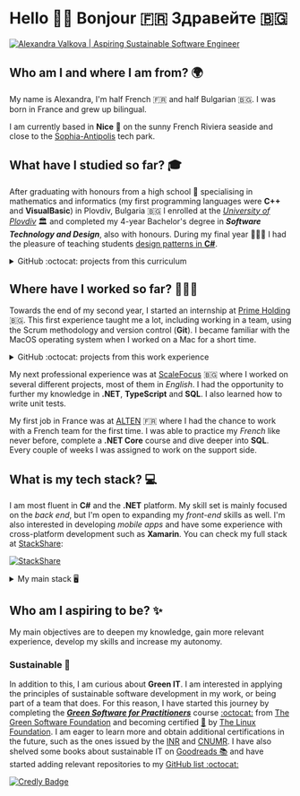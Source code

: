 # Hello 👋🏻 Bonjour 🇫🇷 Здравейте 🇧🇬

<!--
**alexandra-valkova/alexandra-valkova** is a ✨ _special_ ✨ repository because its `README.md` (this file) appears on your GitHub profile.

Here are some ideas to get you started:

- 🔭 I’m currently working on ...
- 🌱 I’m currently learning ...
- 👯 I’m looking to collaborate on ...
- 🤔 I’m looking for help with ...
- 💬 Ask me about ...
- 📫 How to reach me: ...
- 😄 Pronouns: ...
- ⚡ Fun fact: ...
-->

<a href="https://www.canva.com/design/DAFgYroB9Bk/view" target="_blank">
  <img src="https://user-images.githubusercontent.com/11817929/232809835-a2d0064b-da76-4945-a857-993efcc750f1.png" alt="Alexandra Valkova | Aspiring Sustainable Software Engineer" />
</a>

## Who am I and where I am from? 🌍

My name is Alexandra, I'm half French 🇫🇷 and half Bulgarian 🇧🇬. I was born in France and grew up bilingual.

I am currently based in **Nice** 📍 on the sunny French Riviera seaside and close to the [Sophia-Antipolis](https://www.sophia-antipolis.fr/en/) tech park.

## What have I studied so far? 🎓

After graduating with honours from a high school :school: specialising in mathematics and informatics (my first programming languages were **C++** and **VisualBasic**) in Plovdiv, Bulgaria 🇧🇬 I enrolled at the *[University of Plovdiv](https://uni-plovdiv.academia.edu/alexandravalkova)* :classical_building: and completed my 4-year Bachelor's degree in **_Software Technology and Design_**, also with honours. During my final year 👩🏼‍🎓 I had the pleasure of teaching students [design patterns in **C#**](https://github.com/alexandra-valkova/DesignPatterns).

<details>
  <summary>GitHub :octocat: projects from this curriculum</summary>
  
  * [Alliance Française (HTML & CSS)](https://github.com/alexandra-valkova/Alliance-Francaise)
  * [Bookstore (PHP)](https://github.com/alexandra-valkova/BookstorePHP)
  * [Users Management Mobile App (Xamarin.Android)](https://github.com/alexandra-valkova/UsersManagementSystemXamarinAndroid)
  * [Hangman Mobile Game (Android)](https://github.com/alexandra-valkova/HangmanGameAndroid)
</details>

## Where have I worked so far? 👩🏼‍💻

Towards the end of my second year, I started an internship at [Prime Holding](https://github.com/Prime-Holding) 🇧🇬. This first experience taught me a lot, including working in a team, using the Scrum methodology and version control (**Git**). I became familiar with the MacOS operating system when I worked on a Mac for a short time.

<details>
  <summary>GitHub :octocat: projects from this work experience</summary>
  
  * [Phonebook (ASP.NET MVC + EF)](https://github.com/alexandra-valkova/PhonebookMVC)
  * [Task Manager (Console + Text Files)](https://github.com/alexandra-valkova/TaskManagerConsole)
  * [Task Manager (ASP.NET MVC + Text Files)](https://github.com/alexandra-valkova/TaskManagerMVCFiles)
  * [Task Manager (ASP.NET MVC + EF)](https://github.com/alexandra-valkova/TaskManagerMVC)
  * [Patients Registry (ASP.NET MVC + EF)](https://github.com/alexandra-valkova/PatientsRegistry)
  * [Task Manager (Xamarin.Android)](https://github.com/alexandra-valkova/TaskManagerXamarinAndroid)
</details>

My next professional experience was at [ScaleFocus](https://github.com/scalefocus) 🇧🇬 where I worked on several different projects, most of them in _English_. I had the opportunity to further my knowledge in **.NET**, **TypeScript** and **SQL**. I also learned how to write unit tests.

My first job in France was at [ALTEN](https://alten.com) 🇫🇷 where I had the chance to work with a French team for the first time. I was able to practice my _French_ like never before, complete a **.NET Core** course and dive deeper into **SQL**. Every couple of weeks I was assigned to work on the support side.

## What is my tech stack? 💻

I am most fluent in **C#** and the **.NET** platform. My skill set is mainly focused on the _back end_, but I'm open to expanding my _front-end_ skills as well. I'm also interested in developing _mobile apps_ and have some experience with cross-platform development such as **Xamarin**. You can check my full stack at [StackShare](https://stackshare.io/alexandra-valkova):

<!-- [![StackShare](https://img.shields.io/badge/StackShare-0690FA?logo=stackshare&logoColor=fff&style=for-the-badge)](https://stackshare.io/alexandra-valkova) -->
[![StackShare](https://img.shields.io/badge/tech-stack-0690fa?style=for-the-badge&logo=stackshare)](https://stackshare.io/alexandra-valkova/my-stack)

<details>
  <summary>My main stack 🖥️</summary>
  
  ![C Sharp Badge](https://img.shields.io/badge/C%20Sharp-239120?logo=csharp&logoColor=fff&style=for-the-badge)
  ![.NET Badge](https://img.shields.io/badge/.NET-512BD4?logo=dotnet&logoColor=fff&style=for-the-badge)
  ![Microsoft SQL Server Badge](https://img.shields.io/badge/Microsoft%20SQL%20Server-CC2927?logo=microsoftsqlserver&logoColor=fff&style=for-the-badge)
  ![Azure DevOps Badge](https://img.shields.io/badge/Azure%20DevOps-0078D7?logo=azuredevops&logoColor=fff&style=for-the-badge)
  ![Visual Studio Badge](https://img.shields.io/badge/Visual%20Studio-5C2D91?logo=visualstudio&logoColor=fff&style=for-the-badge)
  ![Visual Studio Code Badge](https://img.shields.io/badge/Visual%20Studio%20Code-007ACC?logo=visualstudiocode&logoColor=fff&style=for-the-badge)
  ![NuGet Badge](https://img.shields.io/badge/NuGet-004880?logo=nuget&logoColor=fff&style=for-the-badge)

  ![HTML5 Badge](https://img.shields.io/badge/HTML5-E34F26?logo=html5&logoColor=fff&style=for-the-badge)
  ![CSS3 Badge](https://img.shields.io/badge/CSS3-1572B6?logo=css3&logoColor=fff&style=for-the-badge)
  ![JavaScript Badge](https://img.shields.io/badge/JavaScript-F7DF1E?logo=javascript&logoColor=000&style=for-the-badge)
  ![TypeScript Badge](https://img.shields.io/badge/TypeScript-3178C6?logo=typescript&logoColor=fff&style=for-the-badge)
  ![Bootstrap Badge](https://img.shields.io/badge/Bootstrap-7952B3?logo=bootstrap&logoColor=fff&style=for-the-badge)
  ![jQuery Badge](https://img.shields.io/badge/jQuery-0769AD?logo=jquery&logoColor=fff&style=for-the-badge)

  ![Xamarin Badge](https://img.shields.io/badge/Xamarin-3498DB?logo=xamarin&logoColor=fff&style=for-the-badge)
  ![XAML Badge](https://img.shields.io/badge/XAML-0C54C2?logo=xaml&logoColor=fff&style=for-the-badge)
  ![SQLite Badge](https://img.shields.io/badge/SQLite-003B57?logo=sqlite&logoColor=fff&style=for-the-badge)

  ![Git Badge](https://img.shields.io/badge/Git-F05032?logo=git&logoColor=fff&style=for-the-badge)
  ![Jira Badge](https://img.shields.io/badge/Jira-0052CC?logo=jira&logoColor=fff&style=for-the-badge)
  ![Windows Badge](https://img.shields.io/badge/Windows-0078D6?logo=windows&logoColor=fff&style=for-the-badge)
</details>

<!-- ![Stats](https://github-readme-stats-git-masterrstaa-rickstaa.vercel.app/api?username=alexandra-valkova) -->

## Who am I aspiring to be? ✨

My main objectives are to deepen my knowledge, gain more relevant experience, develop my skills and increase my autonomy.

### Sustainable 🌱

In addition to this, I am curious about **Green IT**. I am interested in applying the principles of sustainable software development in my work, or being part of a team that does. For this reason, I have started this journey by completing the [**_Green Software for Practitioners_**](https://learn.greensoftware.foundation/) course [:octocat:](https://github.com/Green-Software-Foundation/learn) from [The Green Software Foundation](https://github.com/Green-Software-Foundation) and becoming certified [🏅](https://training.linuxfoundation.org/training/green-software-for-practitioners-lfc131/) by [The Linux Foundation](https://github.com/linuxfoundation). I am eager to learn more and obtain additional certifications in the future, such as the ones issued by the [INR](https://institutnr.org/sustainable-it-certificate-of-knowledge) and [CNUMR](https://github.com/cnumr). I have also shelved some books about sustainable IT on [Goodreads 📚](https://www.goodreads.com/review/list/41530588-alexandra-valkova?shelf=green-it) and have started adding relevant repositories to my [GitHub list :octocat:](https://github.com/stars/alexandra-valkova/lists/green-it)

<!-- [![Green IT bookshelf on Goodreads](https://img.shields.io/badge/Goodreads-372213?logo=goodreads&logoColor=fff&style=for-the-badge)](https://www.goodreads.com/review/list/41530588-alexandra-valkova?shelf=green-it) -->

[![Credly Badge](https://images.credly.com/size/100x100/images/e11a03a6-904f-4e08-9427-ab48d3885e4f/image.png)](https://www.credly.com/badges/98330b89-613c-409f-b462-89f664eb3dac/public_url)
<!-- ![Linux Foundation Badge](https://img.shields.io/badge/Linux%20Foundation-036?logo=linuxfoundation&logoColor=fff&style=for-the-badge) -->
